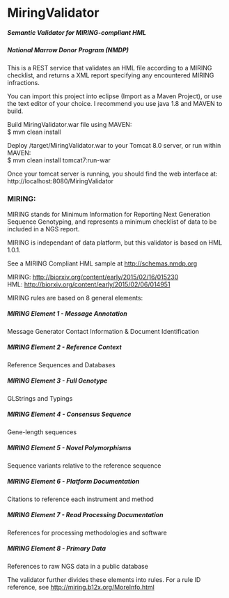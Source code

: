 # MiringValidator  
##### Semantic Validator for MIRING-compliant HML  
##### National Marrow Donor Program (NMDP)  
  
This is a REST service that validates an HML file according to a MIRING checklist, and returns a XML report specifying any encountered MIRING infractions.  
  
You can import this project into eclipse (Import as a Maven Project), or use the text editor of your choice.  I recommend you use java 1.8 and MAVEN to build.  
  
Build MiringValidator.war file using MAVEN:  
$ mvn clean install  
  
Deploy /target/MiringValidator.war to your Tomcat 8.0 server, or run within MAVEN:  
$ mvn clean install tomcat7:run-war  
  
Once your tomcat server is running, you should find the web interface at:  
http://localhost:8080/MiringValidator  
  
### MIRING:  
  
MIRING stands for Minimum Information for Reporting Next Generation Sequence Genotyping, and represents a minimum checklist of data to be included in a NGS report.  
  
MIRING is independant of data platform, but this validator is based on HML 1.0.1.  
  
See a MIRING Compliant HML sample at http://schemas.nmdp.org  
  
MIRING: http://biorxiv.org/content/early/2015/02/16/015230  
HML: http://biorxiv.org/content/early/2015/02/06/014951  
  
MIRING rules are based on 8 general elements:  
  
##### MIRING Element 1 - Message Annotation  
Message Generator Contact Information & Document Identification  
  
##### MIRING Element 2 - Reference Context  
Reference Sequences and Databases  
  
##### MIRING Element 3 - Full Genotype  
GLStrings and Typings  
  
##### MIRING Element 4 - Consensus Sequence  
Gene-length sequences  
  
##### MIRING Element 5 - Novel Polymorphisms  
Sequence variants relative to the reference sequence  
  
##### MIRING Element 6 - Platform Documentation  
Citations to reference each instrument and method  
  
##### MIRING Element 7 - Read Processing Documentation  
References for processing methodologies and software  
  
##### MIRING Element 8 - Primary Data  
References to raw NGS data in a public database  
  
The validator further divides these elements into rules.  For a rule ID reference, see http://miring.b12x.org/MoreInfo.html  














